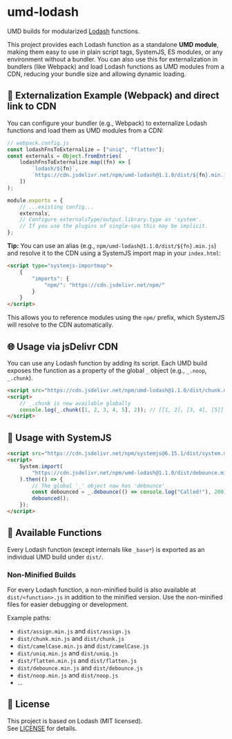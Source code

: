 # umd-lodash

UMD builds for modularized [Lodash](https://lodash.com/) functions.

This project provides each Lodash function as a standalone **UMD module**, making them easy to use in plain script tags, SystemJS, ES modules, or any environment without a bundler. You can also use this for externalization in bundlers (like Webpack) and load Lodash functions as UMD modules from a CDN, reducing your bundle size and allowing dynamic loading.

## 🚀 Externalization Example (Webpack) and direct link to CDN

You can configure your bundler (e.g., Webpack) to externalize Lodash functions and load them as UMD modules from a CDN:

```js
// webpack.config.js
const lodashFnsToExternalize = ["uniq", "flatten"];
const externals = Object.fromEntries(
    lodashFnsToExternalize.map((fn) => [
        `lodash/${fn}`,
        `https://cdn.jsdelivr.net/npm/umd-lodash@1.1.0/dist/${fn}.min.js`,
    ])
);

module.exports = {
    // ...existing config...
    externals,
    // Configure externalsType/output.library.type as 'system'.
    // If you use the plugins of single-spa this may be implicit.
};
```

**Tip:** You can use an alias (e.g., `npm/umd-lodash@1.1.0/dist/${fn}.min.js`) and resolve it to the CDN using a SystemJS import map in your `index.html`:

```html
<script type="systemjs-importmap">
    {
        "imports": {
            "npm/": "https://cdn.jsdelivr.net/npm/"
        }
    }
</script>
```

This allows you to reference modules using the `npm/` prefix, which SystemJS will resolve to the CDN automatically.

## 🌐 Usage via jsDelivr CDN

You can use any Lodash function by adding its script. Each UMD build exposes the function as a property of the global `_` object (e.g., `_.noop`, `_.chunk`).

```html
<script src="https://cdn.jsdelivr.net/npm/umd-lodash@1.1.0/dist/chunk.min.js"></script>
<script>
    // _.chunk is now available globally
    console.log(_.chunk([1, 2, 3, 4, 5], 2)); // [[1, 2], [3, 4], [5]]
</script>
```

## 🔧 Usage with SystemJS

```html
<script src="https://cdn.jsdelivr.net/npm/systemjs@6.15.1/dist/system.min.js"></script>
<script>
    System.import(
        "https://cdn.jsdelivr.net/npm/umd-lodash@1.1.0/dist/debounce.min.js"
    ).then(() => {
        // The global '_' object now has 'debounce'
        const debounced = _.debounce(() => console.log("Called!"), 200);
        debounced();
    });
</script>
```

## 📂 Available Functions

Every Lodash function (except internals like `_base*`) is exported as an individual UMD build under `dist/`.

### Non-Minified Builds

For every Lodash function, a non-minified build is also available at `dist/<function>.js` in addition to the minified version. Use the non-minified files for easier debugging or development.

Example paths:

-   `dist/assign.min.js` and `dist/assign.js`
-   `dist/chunk.min.js` and `dist/chunk.js`
-   `dist/camelCase.min.js` and `dist/camelCase.js`
-   `dist/uniq.min.js` and `dist/uniq.js`
-   `dist/flatten.min.js` and `dist/flatten.js`
-   `dist/debounce.min.js` and `dist/debounce.js`
-   `dist/noop.min.js` and `dist/noop.js`
-   ...

## 📜 License

This project is based on Lodash (MIT licensed).  
See [LICENSE](./LICENSE) for details.
